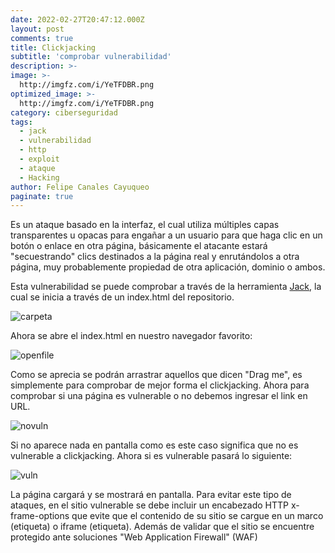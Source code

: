 ```yaml
---
date: 2022-02-27T20:47:12.000Z
layout: post
comments: true
title: Clickjacking
subtitle: 'comprobar vulnerabilidad'
description: >-
image: >-
  http://imgfz.com/i/YeTFDBR.png
optimized_image: >-
  http://imgfz.com/i/YeTFDBR.png
category: ciberseguridad
tags:
  - jack
  - vulnerabilidad
  - http
  - exploit
  - ataque
  - Hacking
author: Felipe Canales Cayuqueo
paginate: true
---
```

Es un ataque basado en la interfaz, el cual utiliza múltiples capas transparentes u opacas para engañar a un usuario para que haga clic en un botón o enlace en otra página, básicamente el atacante estará "secuestrando" clics destinados a la página real y enrutándolos a otra página, muy probablemente propiedad de otra aplicación, dominio o ambos.

Esta vulnerabilidad se puede comprobar a través de la herramienta [Jack](https://github.com/sensepost/jack), la cual se inicia a través de un index.html del repositorio.

![carpeta](http://imgfz.com/i/8H4LWGA.png)

Ahora se abre el index.html en nuestro navegador favorito:

![openfile](http://imgfz.com/i/WQp3rhi.png)

Como se aprecia se podrán arrastrar aquellos que dicen "Drag me", es simplemente para comprobar de mejor forma el clickjacking. Ahora para comprobar si una página es vulnerable o no debemos ingresar el link en URL.

![novuln](http://imgfz.com/i/Kh3QFjL.png)

Si no aparece nada en pantalla como es este caso significa que no es vulnerable a clickjacking. Ahora si es vulnerable pasará lo siguiente:

![vuln](http://imgfz.com/i/gl9YntT.png)

La página cargará y se mostrará en pantalla. Para evitar este tipo de ataques, en el sitio vulnerable se debe incluir un encabezado HTTP x-frame-options que evite que el contenido de su sitio se cargue en un marco (etiqueta) o iframe (etiqueta). Además de validar que el sitio se encuentre protegido ante soluciones "Web Application Firewall" (WAF)
